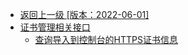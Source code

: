 - [返回上一级 [版本：2022-06-01]](开放API/云规范接口/版本：2022-06-01/_sidebar.md)
- [证书管理相关接口](开放API/云规范接口/版本：2022-06-01/证书管理相关接口/)
  - [查询导入到控制台的HTTPS证书信息](开放API/云规范接口/版本：2022-06-01/证书管理相关接口/查询导入到控制台的HTTPS证书信息.md)
